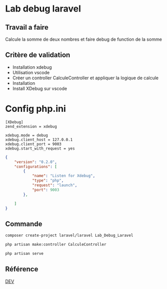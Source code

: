 # Lab debug laravel

## Travail a faire
Calcule la somme de deux nombres et faire debug de function de la somme

## Critère de validation
- Installation xdebug
- Utilisation vscode
- Créer un controller CalculeController et appliquer la logique de calcule
- Installation
- Install XDebug sur vscode
# Config php.ini



```
[XDebug]
zend_extension = xdebug

xdebug.mode = debug
xdebug.client_host = 127.0.0.1
xdebug.client_port = 9003
xdebug.start_with_request = yes
```

```json
{
    "version": "0.2.0",
    "configurations": [
        {
            "name": "Listen for Xdebug",
            "type": "php",
            "request": "launch",
            "port": 9003
        },

    ]
}
```


## Commande

```bash
composer create-project laravel/laravel Lab_Debug_Laravel
```

```bash
php artisan make:controller CalculeController
```

```bash
php artisan serve
```


## Référence
[DEV](https://dev.to/snakepy/how-to-debug-laravel-apps-with-laravel-apps-with-xdebuger-in-vs-code-8cp)
